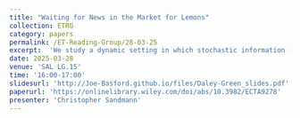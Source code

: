```yaml
---
title: "Waiting for News in the Market for Lemons"
collection: ETRG
category: papers
permalink: /ET-Reading-Group/28-03-25
excerpt:  'We study a dynamic setting in which stochastic information (news) about the value of a privately informed seller’s asset is gradually revealed to a market of buyers. We construct an equilibrium that involves periods of no trade or market failure. The no-trade period ends in one of two ways: either enough good news arrives, restoring conﬁdence and markets reopen, or bad news arrives, making buyers more pessimistic and forcing capitulation that is, a partial sell-off of low-value assets. Conditions under which the equilibrium is unique are provided. We analyze welfare and efﬁciency as they depend on the quality of the news. Higher quality news can lead to more inefﬁcient outcomes. Our model encompasses settings with or without a standard static adverse selection problem—in a dynamic setting with sufﬁciently informative news, reservation values arise endogenously from the option to sell in the future and the two environments have the same equilibrium structure.'
date: 2025-03-28
venue: 'SAL LG.15'
time: '16:00-17:00'
slidesurl: 'http://Joe-Basford.github.io/files/Daley-Green_slides.pdf'
paperurl: 'https://onlinelibrary.wiley.com/doi/abs/10.3982/ECTA9278'
presenter: 'Christopher Sandmann'
---
```


